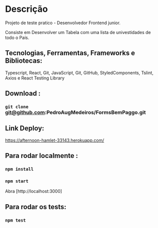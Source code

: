 # Descrição

Projeto de teste pratico - Desenvolvedor Frontend junior.

Consiste em Desenvolver um Tabela com uma lista de univestidades de todo o País.

## Tecnologias, Ferramentas, Frameworks e Bibliotecas:
 Typescript, React, Git, JavaScript, Git, GitHub, StyledComponents, Tslint, Axios  e React Testing Library

## Download :

### `git clone` git@github.com:PedroAugMedeiros/FormsBemPaggo.git

## Link Deploy:
https://afternoon-hamlet-33143.herokuapp.com/

## Para rodar localmente :

### `npm install`
### `npm start`

Abra [http://localhost:3000]

## Para rodar os tests:

### `npm test`
